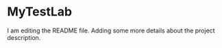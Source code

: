 # MyTestLab

I am editing the README file. Adding some more details about the 
project description.
